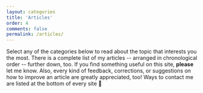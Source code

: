 ```yaml
---
layout: categories
title: 'Articles'
order: 4
comments: false
permalink: /articles/
---
```


Select any of the categories below to read about the topic that interests you the most. There is a complete list of my articles -- arranged in chronological order -- further down, too. If you find something useful on this site, **please** let me know. Also, every kind of feedback, corrections, or suggestions on how to improve an article are greatly appreciated, too! Ways to contact me are listed at the bottom of every site 🧐
